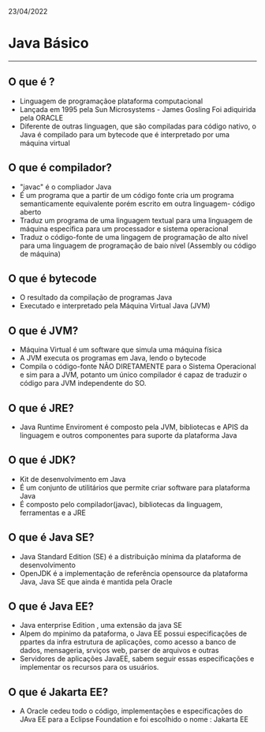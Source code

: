 23/04/2022
# Java Básico
---

## O que é ?

- Linguagem de programaçãoe plataforma computacional
- Lançada em 1995 pela Sun Microsystems - James Gosling
 Foi adiquirida pela ORACLE
- Diferente de outras linguagen, que são compiladas para código nativo, o Java é compilado para um bytecode que é interpretado por uma máquina virtual

## O que é compilador?

- "javac" é o compliador Java
- É um programa que a partir de um código fonte cria um programa semanticamente equivalente porém escrito em outra linguagem- código aberto
- Traduz um programa de uma linguagem textual para uma linguagem de máquina específica para um processador e sistema operacional
- Traduz o código-fonte de uma lingagem de programação de alto nível para uma linguagem de programação de baio nível (Assembly ou código de máquina)
  
## O que é bytecode

- O resultado da compilação de programas Java
- Executado e interpretado pela Máquina Virtual Java (JVM)

## O que é JVM?

- Máquina Virtual é um software que simula uma máquina física
- A JVM executa os programas em Java, lendo o bytecode
- Compila o código-fonte NÃO DIRETAMENTE para o Sistema Operacional e sim para a JVM, potanto um único compilador é capaz de traduzir o código para JVM independente do SO.

## O que é JRE?

- Java Runtime Enviroment é composto pela JVM, bibliotecas e APIS da linguagem e outros componentes para suporte da plataforma Java

## O que é JDK?

- Kit de desenvolvimento em Java
- É um conjunto de utilitários que permite criar software para plataforma Java
- É composto pelo compilador(javac), bibliotecas da linguagem, ferramentas e a JRE

## O que é Java SE?

- Java Standard Edition (SE) é a distribuição mínima da plataforma de desenvolvimento
- OpenJDK é a implementação de referência opensource da plataforma Java, Java SE que ainda é mantida pela Oracle

## O que é Java EE?

- Java enterprise Edition , uma extensão da java SE
- Alpem do mpinimo da pataforma, o Java EE possui especificações de ppartes da infra estrutura de aplicações, como acesso a banco de dados, mensageria, srviços web, parser de arquivos e outras
- Servidores de aplicações JavaEE, sabem seguir essas especificações e implementar os recursos para os usuários.

## O que é Jakarta EE?

- A Oracle cedeu todo o código, implementações e especificações do JAva EE para a Eclipse Foundation e foi escolhido o nome : Jakarta EE